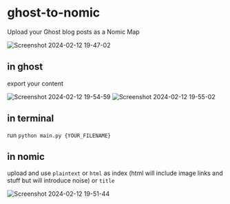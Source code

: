 # ghost-to-nomic
Upload your Ghost blog posts as a Nomic Map

![Screenshot 2024-02-12 19-47-02](https://github.com/bramses/ghost-to-nomic/assets/3282661/c8f4e237-7126-429c-998d-9c75ab626e55)


## in ghost

export your content

![Screenshot 2024-02-12 19-54-59](https://github.com/bramses/ghost-to-nomic/assets/3282661/1d417753-dc13-45f4-9d5c-ffb4a8cd6855)
![Screenshot 2024-02-12 19-55-02](https://github.com/bramses/ghost-to-nomic/assets/3282661/c2ef905d-d3a2-402c-990d-8ca9c971d771)

## in terminal

run `python main.py {YOUR_FILENAME}`

## in nomic

upload and use `plaintext` or `html` as index (html will include image links and stuff but will introduce noise) or `title`

![Screenshot 2024-02-12 19-51-44](https://github.com/bramses/ghost-to-nomic/assets/3282661/6f7076e5-bde7-4f5d-90e9-9366c9d809f6)
